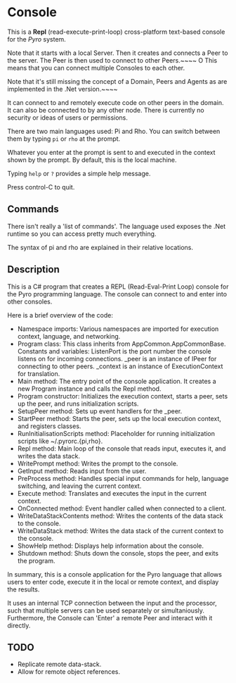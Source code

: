 # Console

This is a **Repl** (read-execute-print-loop) cross-platform text-based console for the *Pyro* system.

Note that it starts with a local Server. Then it creates and connects a Peer to the server. The Peer is then used to connect to other Peers.~~~~
                                     O
This means that you can connect multiple Consoles to each other.

Note that it's still missing the concept of a Domain, Peers and Agents as are implemented in the .Net version.~~~~

It can connect to and remotely execute code on other peers in the domain. It can also be connected to by any other node. There is currently no security or ideas of users or permissions.

There are two main languages used: Pi and Rho. You can switch between them by typing `pi` or `rho` at the prompt.

Whatever you enter at the prompt is sent to and executed in the context shown by the prompt. By default, this is the local machine.

Typing `help` or `?` provides a simple help message.

Press control-C to quit.

## Commands

There isn't really a 'list of commands'. The language used exposes the .Net runtime so you can access pretty much everything.

The syntax of pi and rho are explained in their relative locations.

## Description

This is a C# program that creates a REPL (Read-Eval-Print Loop) console for the Pyro programming language. The console can connect to and enter into other consoles.

Here is a brief overview of the code:

* Namespace imports: Various namespaces are imported for execution context, language, and networking.
* Program class: This class inherits from AppCommon.AppCommonBase.
Constants and variables: ListenPort is the port number the console listens on for incoming connections. _peer is an instance of IPeer for connecting to other peers. _context is an instance of ExecutionContext for translation.
* Main method: The entry point of the console application. It creates a new Program instance and calls the Repl method.
* Program constructor: Initializes the execution context, starts a peer, sets up the peer, and runs initialization scripts.
* SetupPeer method: Sets up event handlers for the _peer.
* StartPeer method: Starts the peer, sets up the local execution context, and registers classes.
* RunInitialisationScripts method: Placeholder for running initialization scripts like ~/.pyrorc.{pi,rho}.
* Repl method: Main loop of the console that reads input, executes it, and writes the data stack.
* WritePrompt method: Writes the prompt to the console.
* GetInput method: Reads input from the user.
* PreProcess method: Handles special input commands for help, language switching, and leaving the current context.
* Execute method: Translates and executes the input in the current context.
* OnConnected method: Event handler called when connected to a client.
* WriteDataStackContents method: Writes the contents of the data stack to the console.
* WriteDataStack method: Writes the data stack of the current context to the console.
* ShowHelp method: Displays help information about the console.
* Shutdown method: Shuts down the console, stops the peer, and exits the program.

In summary, this is a console application for the Pyro language that allows users to enter code, execute it in the local or remote context, and display the results.

It uses an internal TCP connection between the input and the processor, such that multiple servers can be used separately or simultaniously. Furthermore, the Console can 'Enter' a remote Peer and interact with it directly.

## TODO

* Replicate remote data-stack.
* Allow for remote object references.
